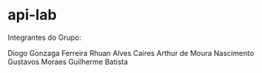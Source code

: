 # api-lab

Integrantes do Grupo:

Diogo Gonzaga Ferreira
Rhuan Alves Caires
Arthur de Moura Nascimento
Gustavos Moraes
Guilherme Batista
